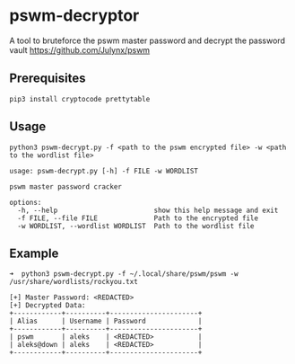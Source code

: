 # pswm-decryptor
A tool to bruteforce the pswm master password and decrypt the password vault https://github.com/Julynx/pswm
## Prerequisites
```
pip3 install cryptocode prettytable
```
## Usage
```
python3 pswm-decrypt.py -f <path to the pswm encrypted file> -w <path to the wordlist file>
```
```
usage: pswm-decrypt.py [-h] -f FILE -w WORDLIST

pswm master password cracker

options:
  -h, --help                        show this help message and exit
  -f FILE, --file FILE              Path to the encrypted file
  -w WORDLIST, --wordlist WORDLIST  Path to the wordlist file
```
## Example
```
➜  python3 pswm-decrypt.py -f ~/.local/share/pswm/pswm -w /usr/share/wordlists/rockyou.txt

[+] Master Password: <REDACTED>
[+] Decrypted Data:
+------------+----------+----------------------+
| Alias      | Username | Password             |
+------------+----------+----------------------+
| pswm       | aleks    | <REDACTED>           |
| aleks@down | aleks    | <REDACTED>           |
+------------+----------+----------------------+
```
